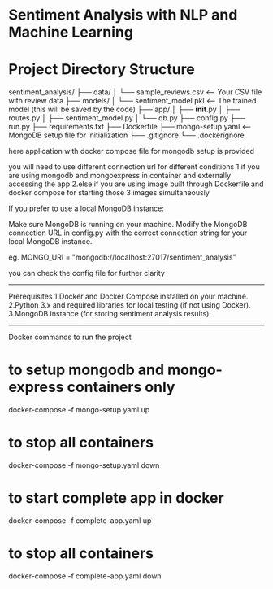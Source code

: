 # Sentiment Analysis with NLP and Machine Learning


# Project Directory Structure

sentiment_analysis/
├── data/
│   └── sample_reviews.csv   <-- Your CSV file with review data
├── models/
│   └── sentiment_model.pkl  <-- The trained model (this will be saved by the code)
├── app/
│   ├── __init__.py
│   ├── routes.py
│   ├── sentiment_model.py
│   └── db.py
├── config.py
├── run.py
├── requirements.txt
├── Dockerfile
├── mongo-setup.yaml  <-- MongoDB setup file for initialization
├── .gitignore
└── .dockerignore



here application with docker compose file for mongodb setup is provided

you will need to use different connection url for different conditions
1.if you are using mongodb and mongoexpress in container and externally accessing the app 
2.else if you are using image built through Dockerfile and docker compose for starting those 3 images simultaneously 

If you prefer to use a local MongoDB instance:

Make sure MongoDB is running on your machine.
Modify the MongoDB connection URL in config.py with the correct connection string for your local MongoDB instance.

eg. MONGO_URI = "mongodb://localhost:27017/sentiment_analysis"

you can check the config file for further clarity

------------------------------------------------------------------------------------------------------
Prerequisites
1.Docker and Docker Compose installed on your machine.
2.Python 3.x and required libraries for local testing (if not using Docker).
3.MongoDB instance (for storing sentiment analysis results).

------------------------------------------------------------------------------------------------------

Docker commands to run the project

# to setup mongodb and mongo-express containers only 
docker-compose -f mongo-setup.yaml up

# to stop all containers
docker-compose -f mongo-setup.yaml down


# to start complete app in docker 
docker-compose -f complete-app.yaml up

# to stop all containers
docker-compose -f complete-app.yaml down

